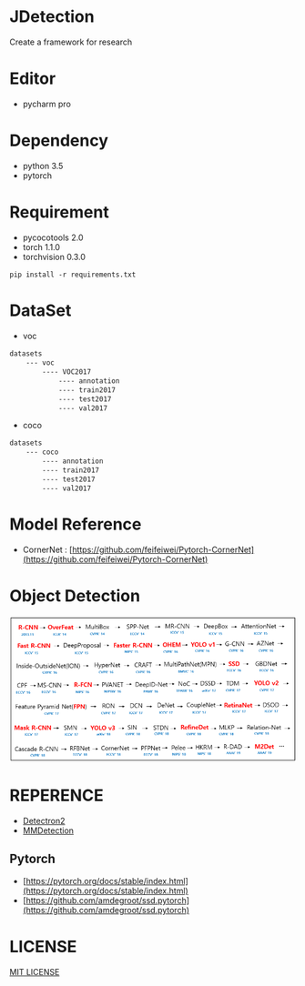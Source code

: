 # JDetection
Create a framework for research

# Editor
- pycharm pro

# Dependency
- python 3.5
- pytorch

# Requirement
- pycocotools 2.0
- torch 1.1.0
- torchvision 0.3.0


```
pip install -r requirements.txt
```

# DataSet
- voc
```
datasets
    --- voc 
        ---- VOC2017
            ---- annotation
            ---- train2017
            ---- test2017
            ---- val2017
```

- coco
```
datasets
    --- coco 
        ---- annotation
        ---- train2017
        ---- test2017
        ---- val2017
```

# Model Reference
- CornerNet : [https://github.com/feifeiwei/Pytorch-CornerNet](https://github.com/feifeiwei/Pytorch-CornerNet)


# Object Detection



![obj](./obj.PNG)



# REPERENCE
- [Detectron2](https://github.com/facebookresearch/detectron2)
- [MMDetection](https://github.com/open-mmlab/mmdetection)

## Pytorch
- [https://pytorch.org/docs/stable/index.html](https://pytorch.org/docs/stable/index.html)
- [https://github.com/amdegroot/ssd.pytorch](https://github.com/amdegroot/ssd.pytorch)

# LICENSE
[MIT LICENSE](https://github.com/jjeamin/JDetection/blob/master/LICENSE)

